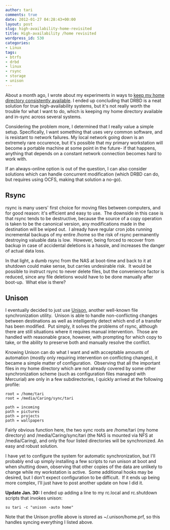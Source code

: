 ```yaml
---
author: tari
comments: true
date: 2012-01-27 04:28:43+00:00
layout: post
slug: high-availability-home-revisited
title: High-availability /home revisited
wordpress_id: 530
categories:
- Linux
tags:
- btrfs
- drbd
- linux
- rsync
- storage
- unison
---
```


About a month ago, I wrote about my experiments in ways to [keep my home
directory consistently
available](../2011/experiments-with-a-high-availability-home.html). I ended up
concluding that DRBD is a neat solution for true high-availability systems, but
it's not really worth the trouble for what I want to do, which is keeping my
home directory available and in-sync across several systems.

Considering the problem more, I determined that I really value a simple setup.
Specifically, I want something that uses very common software, and is resistant
to network failures. My local network going down is an extremely rare occurence,
but it's possible that my primary workstation will become a portable machine at
some point in the future- if that happens, anything that depends on a constant
network connection becomes hard to work with.

If an always-online option is out of the question, I can also consider solutions
which can handle concurrent modification (which DRBD can do, but requires using
OCFS, making that solution a no-go).

## Rsync

rsync is many users' first choice for moving files between computers, and for
good reason: it's efficient and easy to use.  The downside in this case is that
rsync tends to be destructive, because the source of a copy operation is taken
to be the canonical version, any modifications made in the destination will be
wiped out.  I already have regular cron jobs running incremental backups of my
entire /home so the risk of rsync permanently destroying valuable data is low. 
However, being forced to recover from backup in case of accidental deletions is
a hassle, and increases the danger of actual data loss.

In that light, a dumb rsync from the NAS at boot-time and back to it at shutdown
could make sense, but carries undesirable risk.  It would be possible to
instruct rsync to never delete files, but the convenience factor is reduced,
since any file deletions would have to be done manually after boot-up.  What
else is there?

## Unison

I eventually decided to just use
[Unison](http://www.cis.upenn.edu/~bcpierce/unison/), another well-known file
synchronization utility.  Unison is able to handle non-conflicting changes
between destinations as well as intelligently detect which end of a transfer has
been modified.  Put simply, it solves the problems of rsync, although there are
still situations where it requires manual intervention.  Those are handled with
reasonable grace, however, with prompting for which copy to take, or the ability
to preserve both and manually resolve the conflict.

Knowing Unison can do what I want and with acceptable amounts of automation
(mostly only requiring intervention on conflicting changes), it became a simple
matter of configuration.  Observing that all the important files in my home
directory which are not already covered by some other synchronization scheme
(such as configuration files managed with Mercurial) are only in a few
subdirectories, I quickly arrived at the following profile:


    root = /home/tari
    root = /media/Caring/sync/tari
    
    path = incoming
    path = pictures
    path = projects
    path = wallpapers

Fairly obvious function here, the two sync roots are /home/tari (my home
directory) and /media/Caring/sync/tari (the NAS is mounted via NFS at
/media/Caring), and only the four listed directories will be synchronized. An
easy and robust solution.

I have yet to configure the system for automatic synchronization, but I'll
probably end up simply installing a few scripts to run unison at boot and when
shutting down, observing that other copies of the data are unlikely to change
while my workstation is active.  Some additional hooks may be desired, but I
don't expect configuration to be difficult.  If it ends up being more complex,
I'll just have to post another update on how I did it.

**Update Jan. 30:** I ended up adding a line to my rc.local and rc.shutdown
scripts that invokes unison:

    su tari -c "unison -auto home"

Note that the Unison profile above is stored as ~/.unison/home.prf, so this
handles syncing everything I listed above.
